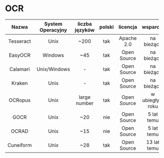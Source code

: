# OCR


|    Nazwa   |System Operacyjny| liczba języków | polski | licencja    | wsparcie        | popularność |                     link do repo                     |
| :---:   | :-: | :-: | :-:| :---:   | :-: | :-: | :-:|
|  Tesseract | Unix            |      ~200      |  tak   | Apache 2.0  | na bieżąco      |             | https://github.com/tesseract-ocr/tesseract           |
|  EasyOCR   | Windows         |      ~45       |  tak   | Open Source | na bieżąco      | popularność | https://github.com/JaidedAI/EasyOCR                  |
|  Calamari  | Unix/Windows    |       -        |  tak   | Open Source | na bieżąco      | popularność | https://github.com/Calamari-OCR/calamari             |
|  Kraken    | Unix            |     -          |  tak   | Open Source | na bieżąco      | popularność | https://github.com/mittagessen/kraken                |
|  OCRopus   | Unix            |  large number  |  tak   | Open Source | w ubiegłym roku | popularność | https://github.com/ocropus/ocropy                    |
|  GOCR      | Unix            |       ~20      |  nie   | Open Source | 5 lat temu      | popularność | https://github.com/eaciit/gocr                       |
|  OCRAD     | Unix            |       ~15      |  nie   | Open Source | 5 lat temu      | popularność | https://github.com/kba/ocrad-docker                  |
|  Cuneiform | Unix            |       ~28      |  tak   | Open Source | 13 lat temu     | popularność | https://github.com/jwilk-mirrors/cuneiform-multilang |

